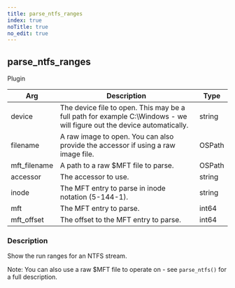 ```yaml
---
title: parse_ntfs_ranges
index: true
noTitle: true
no_edit: true
---
```




<div class="vql_item"></div>


## parse_ntfs_ranges
<span class='vql_type pull-right page-header'>Plugin</span>



<div class="vqlargs"></div>

Arg | Description | Type
----|-------------|-----
device|The device file to open. This may be a full path for example C:\Windows - we will figure out the device automatically.|string
filename|A raw image to open. You can also provide the accessor if using a raw image file.|OSPath
mft_filename|A path to a raw $MFT file to parse.|OSPath
accessor|The accessor to use.|string
inode|The MFT entry to parse in inode notation (5-144-1).|string
mft|The MFT entry to parse.|int64
mft_offset|The offset to the MFT entry to parse.|int64

### Description

Show the run ranges for an NTFS stream.

Note: You can also use a raw $MFT file to operate on - see
`parse_ntfs()` for a full description.


